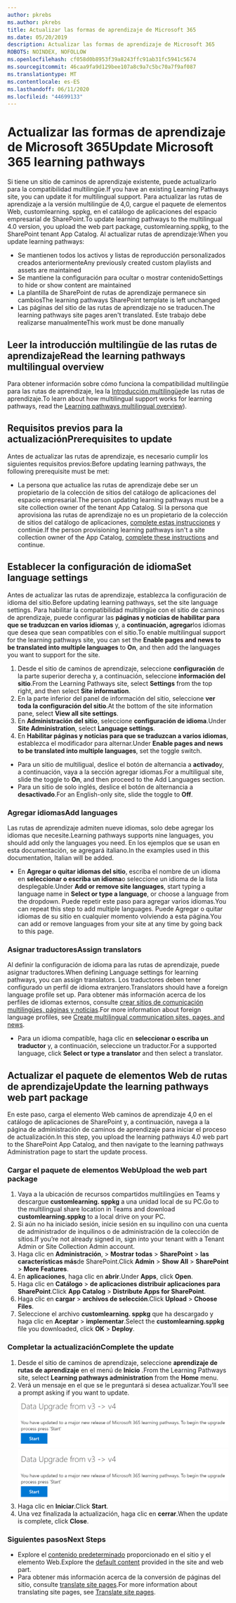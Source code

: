 ```yaml
---
author: pkrebs
ms.author: pkrebs
title: Actualizar las formas de aprendizaje de Microsoft 365
ms.date: 05/20/2019
description: Actualizar las formas de aprendizaje de Microsoft 365
ROBOTS: NOINDEX, NOFOLLOW
ms.openlocfilehash: cf058d0b8953f39a8243ffc91ab31fc5941c5674
ms.sourcegitcommit: 46caa9fa9d129bee107a8c9a7c5bc70a7f9af087
ms.translationtype: MT
ms.contentlocale: es-ES
ms.lasthandoff: 06/11/2020
ms.locfileid: "44699133"
---
```

# <a name="update-microsoft-365-learning-pathways"></a><span data-ttu-id="4a8ac-103">Actualizar las formas de aprendizaje de Microsoft 365</span><span class="sxs-lookup"><span data-stu-id="4a8ac-103">Update Microsoft 365 learning pathways</span></span>
<span data-ttu-id="4a8ac-104">Si tiene un sitio de caminos de aprendizaje existente, puede actualizarlo para la compatibilidad multilingüe.</span><span class="sxs-lookup"><span data-stu-id="4a8ac-104">If you have an existing Learning Pathways site, you can update it for multilingual support.</span></span> <span data-ttu-id="4a8ac-105">Para actualizar las rutas de aprendizaje a la versión multilingüe de 4,0, cargue el paquete de elementos Web, customlearning. sppkg, en el catálogo de aplicaciones del espacio empresarial de SharePoint.</span><span class="sxs-lookup"><span data-stu-id="4a8ac-105">To update learning pathways to the multilingual 4.0 version, you upload the web part package, customlearning.sppkg, to the SharePoint tenant App Catalog.</span></span> <span data-ttu-id="4a8ac-106">Al actualizar rutas de aprendizaje:</span><span class="sxs-lookup"><span data-stu-id="4a8ac-106">When you update learning pathways:</span></span>  

- <span data-ttu-id="4a8ac-107">Se mantienen todos los activos y listas de reproducción personalizados creados anteriormente</span><span class="sxs-lookup"><span data-stu-id="4a8ac-107">Any previously created custom playlists and assets are maintained</span></span>
- <span data-ttu-id="4a8ac-108">Se mantiene la configuración para ocultar o mostrar contenido</span><span class="sxs-lookup"><span data-stu-id="4a8ac-108">Settings to hide or show content are maintained</span></span>
- <span data-ttu-id="4a8ac-109">La plantilla de SharePoint de rutas de aprendizaje permanece sin cambios</span><span class="sxs-lookup"><span data-stu-id="4a8ac-109">The learning pathways SharePoint template is left unchanged</span></span>
- <span data-ttu-id="4a8ac-110">Las páginas del sitio de las rutas de aprendizaje no se traducen.</span><span class="sxs-lookup"><span data-stu-id="4a8ac-110">The learning pathways site pages aren't translated.</span></span> <span data-ttu-id="4a8ac-111">Este trabajo debe realizarse manualmente</span><span class="sxs-lookup"><span data-stu-id="4a8ac-111">This work must be done manually</span></span>

## <a name="read-the-learning-pathways-multilingual-overview"></a><span data-ttu-id="4a8ac-112">Leer la introducción multilingüe de las rutas de aprendizaje</span><span class="sxs-lookup"><span data-stu-id="4a8ac-112">Read the learning pathways multilingual overview</span></span>
<span data-ttu-id="4a8ac-113">Para obtener información sobre cómo funciona la compatibilidad multilingüe para las rutas de aprendizaje, lea la [Introducción multilingüe](custom_overview_ml.md)de las rutas de aprendizaje.</span><span class="sxs-lookup"><span data-stu-id="4a8ac-113">To learn about how multilingual support works for learning pathways, read the [Learning pathways multilingual overview](custom_overview_ml.md)).</span></span> 

## <a name="prerequisites-to-update"></a><span data-ttu-id="4a8ac-114">Requisitos previos para la actualización</span><span class="sxs-lookup"><span data-stu-id="4a8ac-114">Prerequisites to update</span></span>
<span data-ttu-id="4a8ac-115">Antes de actualizar las rutas de aprendizaje, es necesario cumplir los siguientes requisitos previos:</span><span class="sxs-lookup"><span data-stu-id="4a8ac-115">Before updating learning pathways, the following prerequisite must be met:</span></span>
- <span data-ttu-id="4a8ac-116">La persona que actualice las rutas de aprendizaje debe ser un propietario de la colección de sitios del catálogo de aplicaciones del espacio empresarial.</span><span class="sxs-lookup"><span data-stu-id="4a8ac-116">The person updating learning pathways must be a site collection owner of the tenant App Catalog.</span></span> <span data-ttu-id="4a8ac-117">Si la persona que aprovisiona las rutas de aprendizaje no es un propietario de la colección de sitios del catálogo de aplicaciones, [complete estas instrucciones](addappadmin.md) y continúe.</span><span class="sxs-lookup"><span data-stu-id="4a8ac-117">If the person provisioning learning pathways isn't a site collection owner of the App Catalog, [complete these instructions](addappadmin.md) and continue.</span></span> 

## <a name="set-language-settings"></a><span data-ttu-id="4a8ac-118">Establecer la configuración de idioma</span><span class="sxs-lookup"><span data-stu-id="4a8ac-118">Set language settings</span></span> 
<span data-ttu-id="4a8ac-119">Antes de actualizar las rutas de aprendizaje, establezca la configuración de idioma del sitio.</span><span class="sxs-lookup"><span data-stu-id="4a8ac-119">Before updating learning pathways, set the site language settings.</span></span> <span data-ttu-id="4a8ac-120">Para habilitar la compatibilidad multilingüe con el sitio de caminos de aprendizaje, puede configurar las **páginas y noticias de habilitar para que se traduzcan en varios idiomas** y, a **continuación, agregar**los idiomas que desea que sean compatibles con el sitio.</span><span class="sxs-lookup"><span data-stu-id="4a8ac-120">To enable multilingual support for the learning pathways site, you can set the **Enable pages and news to be translated into multiple languages** to **On**, and then add the languages you want to support for the site.</span></span>
1.  <span data-ttu-id="4a8ac-121">Desde el sitio de caminos de aprendizaje, seleccione **configuración** de la parte superior derecha y, a continuación, seleccione **información del sitio**.</span><span class="sxs-lookup"><span data-stu-id="4a8ac-121">From the Learning Pathways site, select **Settings** from the top right, and then select **Site information**.</span></span>
2.  <span data-ttu-id="4a8ac-122">En la parte inferior del panel de información del sitio, seleccione **ver toda la configuración del sitio**.</span><span class="sxs-lookup"><span data-stu-id="4a8ac-122">At the bottom of the site information pane, select **View all site settings**.</span></span>
3.  <span data-ttu-id="4a8ac-123">En **Administración del sitio**, seleccione **configuración de idioma**.</span><span class="sxs-lookup"><span data-stu-id="4a8ac-123">Under **Site Administration**, select **Language settings**.</span></span>
4.  <span data-ttu-id="4a8ac-124">En **Habilitar páginas y noticias para que se traduzcan a varios idiomas**, establezca el modificador para alternar.</span><span class="sxs-lookup"><span data-stu-id="4a8ac-124">Under **Enable pages and news to be translated into multiple languages**, set the toggle switch.</span></span> 
- <span data-ttu-id="4a8ac-125">Para un sitio de multiligual, deslice el botón de alternancia a **activado**y, a continuación, vaya a la sección agregar idiomas.</span><span class="sxs-lookup"><span data-stu-id="4a8ac-125">For a multiligual site, slide the toggle to **On**, and then proceed to the Add Languages section.</span></span> 
- <span data-ttu-id="4a8ac-126">Para un sitio de solo inglés, deslice el botón de alternancia a **desactivado**.</span><span class="sxs-lookup"><span data-stu-id="4a8ac-126">For an English-only site, slide the toggle to **Off**.</span></span>

### <a name="add-languages"></a><span data-ttu-id="4a8ac-127">Agregar idiomas</span><span class="sxs-lookup"><span data-stu-id="4a8ac-127">Add languages</span></span>
<span data-ttu-id="4a8ac-128">Las rutas de aprendizaje admiten nueve idiomas, solo debe agregar los idiomas que necesite.</span><span class="sxs-lookup"><span data-stu-id="4a8ac-128">Learning pathways supports nine languages, you should add only the languages you need.</span></span> <span data-ttu-id="4a8ac-129">En los ejemplos que se usan en esta documentación, se agregará italiano.</span><span class="sxs-lookup"><span data-stu-id="4a8ac-129">In the examples used in this documentation, Italian will be added.</span></span> 
- <span data-ttu-id="4a8ac-130">En **Agregar o quitar idiomas del sitio**, escriba el nombre de un idioma en **seleccionar o escriba un idioma**o seleccione un idioma de la lista desplegable.</span><span class="sxs-lookup"><span data-stu-id="4a8ac-130">Under **Add or remove site languages**, start typing a language name in **Select or type a language**, or choose a language from the dropdown.</span></span> <span data-ttu-id="4a8ac-131">Puede repetir este paso para agregar varios idiomas.</span><span class="sxs-lookup"><span data-stu-id="4a8ac-131">You can repeat this step to add multiple languages.</span></span> <span data-ttu-id="4a8ac-132">Puede Agregar o quitar idiomas de su sitio en cualquier momento volviendo a esta página.</span><span class="sxs-lookup"><span data-stu-id="4a8ac-132">You can add or remove languages from your site at any time by going back to this page.</span></span>
 
### <a name="assign-translators"></a><span data-ttu-id="4a8ac-133">Asignar traductores</span><span class="sxs-lookup"><span data-stu-id="4a8ac-133">Assign translators</span></span>
<span data-ttu-id="4a8ac-134">Al definir la configuración de idioma para las rutas de aprendizaje, puede asignar traductores.</span><span class="sxs-lookup"><span data-stu-id="4a8ac-134">When defining Language settings for learning pathways, you can assign translators.</span></span> <span data-ttu-id="4a8ac-135">Los traductores deben tener configurado un perfil de idioma extranjero.</span><span class="sxs-lookup"><span data-stu-id="4a8ac-135">Translators should have a foreign language profile set up.</span></span> <span data-ttu-id="4a8ac-136">Para obtener más información acerca de los perfiles de idiomas externos, consulte [crear sitios de comunicación multilingües, páginas y noticias](https://support.office.com/en-us/article/2bb7d610-5453-41c6-a0e8-6f40b3ed750c).</span><span class="sxs-lookup"><span data-stu-id="4a8ac-136">For more information about foreign language profiles, see [Create multilingual communication sites, pages, and news](https://support.office.com/en-us/article/2bb7d610-5453-41c6-a0e8-6f40b3ed750c).</span></span>  
- <span data-ttu-id="4a8ac-137">Para un idioma compatible, haga clic en **seleccionar o escriba un traductor** y, a continuación, seleccione un traductor.</span><span class="sxs-lookup"><span data-stu-id="4a8ac-137">For a supported language, click **Select or type a translator** and then select a translator.</span></span> 

## <a name="update-the-learning-pathways-web-part-package"></a><span data-ttu-id="4a8ac-138">Actualizar el paquete de elementos Web de rutas de aprendizaje</span><span class="sxs-lookup"><span data-stu-id="4a8ac-138">Update the learning pathways web part package</span></span>
<span data-ttu-id="4a8ac-139">En este paso, carga el elemento Web caminos de aprendizaje 4,0 en el catálogo de aplicaciones de SharePoint y, a continuación, navega a la página de administración de caminos de aprendizaje para iniciar el proceso de actualización.</span><span class="sxs-lookup"><span data-stu-id="4a8ac-139">In this step, you upload the learning pathways 4.0 web part to the SharePoint App Catalog, and then navigate to the learning pathways Administration page to start the update process.</span></span>

### <a name="upload-the-web-part-package"></a><span data-ttu-id="4a8ac-140">Cargar el paquete de elementos Web</span><span class="sxs-lookup"><span data-stu-id="4a8ac-140">Upload the web part package</span></span>
1.  <span data-ttu-id="4a8ac-141">Vaya a la ubicación de recursos compartidos multilingües en Teams y descargue **customlearning. sppkg** a una unidad local de su PC.</span><span class="sxs-lookup"><span data-stu-id="4a8ac-141">Go to the multilingual share location in Teams and download **customlearning.sppkg** to a local drive on your PC.</span></span> 
2.  <span data-ttu-id="4a8ac-142">Si aún no ha iniciado sesión, inicie sesión en su inquilino con una cuenta de administrador de inquilinos o de administración de la colección de sitios.</span><span class="sxs-lookup"><span data-stu-id="4a8ac-142">If you’re not already signed in, sign into your tenant with a Tenant Admin or Site Collection Admin account.</span></span> 
3.  <span data-ttu-id="4a8ac-143">Haga clic en **Administración**,  >  **Mostrar todas**  >  **SharePoint**  >  **las características más**de SharePoint.</span><span class="sxs-lookup"><span data-stu-id="4a8ac-143">Click **Admin** > **Show All** > **SharePoint** > **More Features**.</span></span> 
4.  <span data-ttu-id="4a8ac-144">En **aplicaciones**, haga clic en **abrir**.</span><span class="sxs-lookup"><span data-stu-id="4a8ac-144">Under **Apps**, click **Open**.</span></span> 
5.  <span data-ttu-id="4a8ac-145">Haga clic en **Catálogo**  >  **de aplicaciones distribuir aplicaciones para SharePoint**.</span><span class="sxs-lookup"><span data-stu-id="4a8ac-145">Click **App Catalog** > **Distribute Apps for SharePoint**.</span></span> 
6.  <span data-ttu-id="4a8ac-146">Haga clic en **cargar**  >  **archivos de selección**.</span><span class="sxs-lookup"><span data-stu-id="4a8ac-146">Click **Upload** > **Choose Files**.</span></span> 
7.  <span data-ttu-id="4a8ac-147">Seleccione el archivo **customlearning. sppkg** que ha descargado y haga clic en **Aceptar**  >  **implementar**.</span><span class="sxs-lookup"><span data-stu-id="4a8ac-147">Select the **customlearning.sppkg** file you downloaded, click **OK** > **Deploy**.</span></span> 

### <a name="complete-the-update"></a><span data-ttu-id="4a8ac-148">Completar la actualización</span><span class="sxs-lookup"><span data-stu-id="4a8ac-148">Complete the update</span></span>
1.  <span data-ttu-id="4a8ac-149">Desde el sitio de caminos de aprendizaje, seleccione **aprendizaje de rutas de aprendizaje** en el menú de **Inicio** .</span><span class="sxs-lookup"><span data-stu-id="4a8ac-149">From the Learning Pathways site, select **Learning pathways administration** from the **Home** menu.</span></span> 
2.  <span data-ttu-id="4a8ac-150">Verá un mensaje en el que se le preguntará si desea actualizar.</span><span class="sxs-lookup"><span data-stu-id="4a8ac-150">You’ll see a prompt asking if you want to update.</span></span> 
<span data-ttu-id="4a8ac-151">![custom_update_adminprompt_ml.png](media/custom_update_adminprompt_ml.png)</span><span class="sxs-lookup"><span data-stu-id="4a8ac-151">![custom_update_adminprompt_ml.png](media/custom_update_adminprompt_ml.png)</span></span>
3.  <span data-ttu-id="4a8ac-152">Haga clic en **Iniciar**.</span><span class="sxs-lookup"><span data-stu-id="4a8ac-152">Click **Start**.</span></span> 
4. <span data-ttu-id="4a8ac-153">Una vez finalizada la actualización, haga clic en **cerrar**.</span><span class="sxs-lookup"><span data-stu-id="4a8ac-153">When the update is complete, click **Close**.</span></span> 

### <a name="next-steps"></a><span data-ttu-id="4a8ac-154">Siguientes pasos</span><span class="sxs-lookup"><span data-stu-id="4a8ac-154">Next Steps</span></span>
- <span data-ttu-id="4a8ac-155">Explore el [contenido predeterminado](custom_exploresite.md) proporcionado en el sitio y el elemento Web.</span><span class="sxs-lookup"><span data-stu-id="4a8ac-155">Explore the [default content](custom_exploresite.md) provided in the site and web part.</span></span>
- <span data-ttu-id="4a8ac-156">Para obtener más información acerca de la conversión de páginas del sitio, consulte [translate site pages](custom_translate_page_ml.md).</span><span class="sxs-lookup"><span data-stu-id="4a8ac-156">For more information about translating site pages, see [Translate site pages](custom_translate_page_ml.md).</span></span> 

